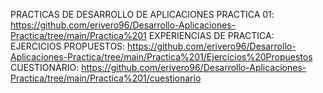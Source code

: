 PRACTICAS DE DESARROLLO DE APLICACIONES
  PRACTICA 01: https://github.com/erivero96/Desarrollo-Aplicaciones-Practica/tree/main/Practica%201 
    EXPERIENCIAS DE PRACTICA: 
    EJERCICIOS PROPUESTOS: https://github.com/erivero96/Desarrollo-Aplicaciones-Practica/tree/main/Practica%201/Ejercicios%20Propuestos
    CUESTIONARIO: https://github.com/erivero96/Desarrollo-Aplicaciones-Practica/tree/main/Practica%201/cuestionario


